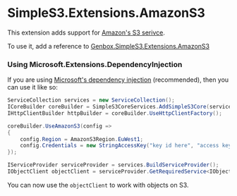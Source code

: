 ﻿# SimpleS3.Extensions.AmazonS3
This extension adds support for [Amazon's S3 serivce](https://aws.amazon.com/s3/).

To use it, add a reference to [Genbox.SimpleS3.Extensions.AmazonS3](https://www.nuget.org/packages/Genbox.SimpleS3.Extensions.AmazonS3)

### Using Microsoft.Extensions.DependencyInjection
If you are using [Microsoft's dependency injection](https://www.nuget.org/packages/Microsoft.Extensions.DependencyInjection/) (recommended), then you can use it like so:

```csharp
ServiceCollection services = new ServiceCollection();
ICoreBuilder coreBuilder = SimpleS3CoreServices.AddSimpleS3Core(services);
IHttpClientBuilder httpBuilder = coreBuilder.UseHttpClientFactory();

coreBuilder.UseAmazonS3(config =>
{
    config.Region = AmazonS3Region.EuWest1;
    config.Credentials = new StringAccessKey("key id here", "access key here");
});

IServiceProvider serviceProvider = services.BuildServiceProvider();
IObjectClient objectClient = serviceProvider.GetRequiredService<IObjectClient>();
```

You can now use the `objectClient` to work with objects on S3.